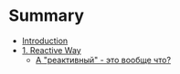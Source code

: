 # Summary

* [Introduction](README.md)
* [1. Reactive Way](//ReactiveWay.md#10)
  * [А "реактивный" - это вообще что?](//ReactiveWay.md#11)



